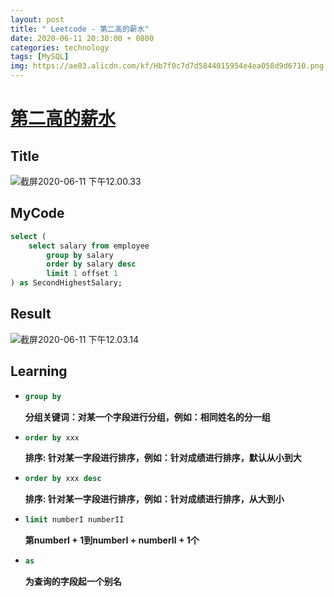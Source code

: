 ```yaml
---
layout: post
title: " Leetcode - 第二高的薪水"
date: 2020-06-11 20:30:00 + 0800
categories: technology
tags: [MySQL]
img: https://ae03.alicdn.com/kf/Hb7f0c7d7d5844015954e4ea058d9d6710.png
---
```

# [第二高的薪水](https://leetcode-cn.com/problems/second-highest-salary/)

## Title

![截屏2020-06-11 下午12.00.33](https://tva1.sinaimg.cn/large/007S8ZIlly1gfo7seqixlj30p60ro770.jpg)



## MyCode

```sql
select (
    select salary from employee 
    	group by salary 
    	order by salary desc  
    	limit 1 offset 1
) as SecondHighestSalary;
```

## Result

![截屏2020-06-11 下午12.03.14](https://tva1.sinaimg.cn/large/007S8ZIlly1gfo7v7x7iuj30rg0cwjss.jpg)

## Learning



* ```sql
  group by
  ```

  **分组关键词：对某一个字段进行分组，例如：相同姓名的分一组**

* ```sql
  order by xxx
  ```

  **排序: 针对某一字段进行排序，例如：针对成绩进行排序，默认从小到大**

* ```sql
  order by xxx desc
  ```

  **排序: 针对某一字段进行排序，例如：针对成绩进行排序，从大到小**

* ```sql
  limit numberI numberII
  ```
  
  **第numberI + 1到numberI + numberII + 1个**


* ```sql
  as
  ```
  
  **为查询的字段起一个别名**





